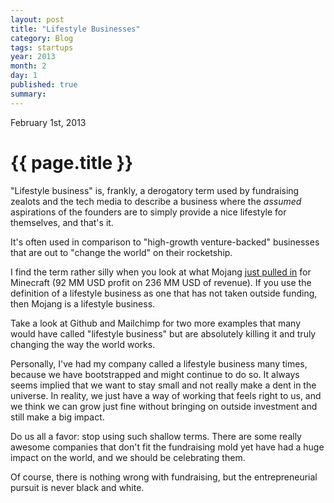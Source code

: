 ```yaml
---
layout: post
title: "Lifestyle Businesses"
category: Blog
tags: startups
year: 2013
month: 2
day: 1
published: true
summary: 
---
```


<p class="meta">February 1st, 2013</p>

# {{ page.title }} #

"Lifestyle business" is, frankly, a derogatory term used by fundraising zealots and the tech media to describe a business where the *assumed* aspirations of the founders are to simply provide a nice lifestyle for themselves, and that's it.

It's often used in comparison to "high-growth venture-backed" businesses that are out to "change the world" on their rocketship.

I find the term rather silly when you look at what Mojang [just pulled in](http://news.ycombinator.com/item?id=5151227) for Minecraft (92 MM USD profit on 236 MM USD of revenue). If you use the definition of a lifestyle business as one that has not taken outside funding, then Mojang is a lifestyle business.

Take a look at Github and Mailchimp for two more examples that many would have called "lifestyle business" but are absolutely killing it and truly changing the way the world works.

Personally, I've had my company called a lifestyle business many times, because we have bootstrapped and might continue to do so. It always seems implied that we want to stay small and not really make a dent in the universe. In reality, we just have a way of working that feels right to us, and we think we can grow just fine without bringing on outside investment and still make a big impact.

Do us all a favor: stop using such shallow terms. There are some really awesome companies that don't fit the fundraising mold yet have had a huge impact on the world, and we should be celebrating them.

Of course, there is nothing wrong with fundraising, but the entrepreneurial pursuit is never black and white.
